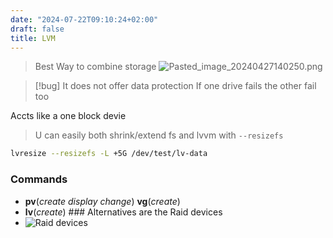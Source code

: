 ```yaml
---
date: "2024-07-22T09:10:24+02:00"
draft: false
title: LVM
---
```


> Best Way to combine storage
> ![Pasted_image_20240427140250.png](/Notes/Pasted_image_20240427140250.png)

> \[!bug\] It does not offer data protection If one drive fails the
> other fail too

Accts like a one block devie


>U can easily both shrink/extend fs and lvvm with `--resizefs`

```bash 
lvresize --resizefs -L +5G /dev/test/lv-data
``` 

### Commands

-   **pv**(*create* *display* *change*)
   **vg**(*create*)
-   **lv**(*create*) ### Alternatives are the Raid devices
-   ![Raid devices](/Notes/raid_devices_canvas.png "fig:")



